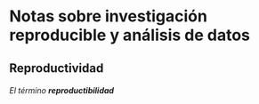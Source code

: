 # Notas sobre investigación reproducible y análisis de datos 
## Reproductividad
######  El término **reproductibilidad** 
